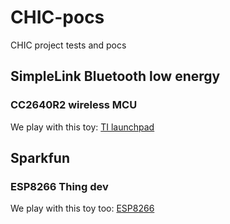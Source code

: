 # CHIC-pocs
CHIC project tests and pocs

## SimpleLink Bluetooth low energy
### CC2640R2 wireless MCU
We play with this toy: [TI launchpad](http://www.ti.com/tool/LAUNCHXL-CC2640R2#1)

## Sparkfun 
### ESP8266 Thing dev
We play with this toy too: [ESP8266](https://www.sparkfun.com/products/13231)
